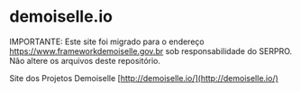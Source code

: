 # demoiselle.io

IMPORTANTE: Este site foi migrado para o endereço https://www.frameworkdemoiselle.gov.br sob responsabilidade do SERPRO. Não altere os arquivos deste repositório.

Site dos Projetos Demoiselle [http://demoiselle.io/](http://demoiselle.io/)
